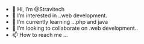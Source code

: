 - 👋 Hi, I’m @Stravitech
- 👀 I’m interested in ..web development.
- 🌱 I’m currently learning ...php and java
- 💞️ I’m looking to collaborate on .web development..
- 📫 How to reach me ...

<!---
Stravitech/Stravitech is a ✨ special ✨ repository because its `README.md` (this file) appears on your GitHub profile.
You can click the Preview link to take a look at your changes.
--->
